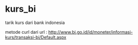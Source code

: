 # kurs_bi
tarik kurs dari bank indonesia

metode curl dari url : http://www.bi.go.id/id/moneter/informasi-kurs/transaksi-bi/Default.aspx
